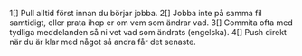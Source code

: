 1[] Pull alltid först innan du börjar jobba.
2[] Jobba inte på samma fil samtidigt, eller prata ihop er om vem som ändrar vad.
3[] Commita ofta med tydliga meddelanden så ni vet vad som ändrats (engelska).
4[] Push direkt när du är klar med något så andra får det senaste.
